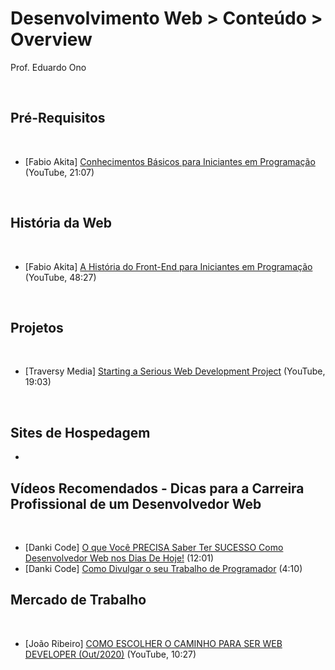 # Desenvolvimento Web > Conteúdo > Overview

Prof. Eduardo Ono

<br>

## Pré-Requisitos
<br>

* [Fabio Akita] [Conhecimentos Básicos para Iniciantes em Programação](https://www.youtube.com/watch?v=sx4hAHhO9CY) (YouTube, 21:07)

<br>

## História da Web
<br>

* [Fabio Akita] [A História do Front-End para Iniciantes em Programação](https://youtu.be/VKmPGmFY7H4) (YouTube, 48:27)

<br>

## Projetos
<br>

* [Traversy Media] [Starting a Serious Web Development Project](https://youtu.be/gGGPTskb7c8) (YouTube, 19:03)

<br>

## Sites de Hospedagem

* 

## Vídeos Recomendados - Dicas para a Carreira Profissional de um Desenvolvedor Web
<br>

* [Danki Code] [O que Você PRECISA Saber Ter SUCESSO Como Desenvolvedor Web nos Dias De Hoje!](https://www.youtube.com/watch?v=KProuszNyKQ) (12:01)
* [Danki Code] [Como Divulgar o seu Trabalho de Programador](https://www.youtube.com/watch?v=mObLc_hn2t0) (4:10)

## Mercado de Trabalho
<br>

* [João Ribeiro] [COMO ESCOLHER O CAMINHO PARA SER WEB DEVELOPER (Out/2020)](https://www.youtube.com/watch?v=to0YodD8I7g) (YouTube, 10:27)
